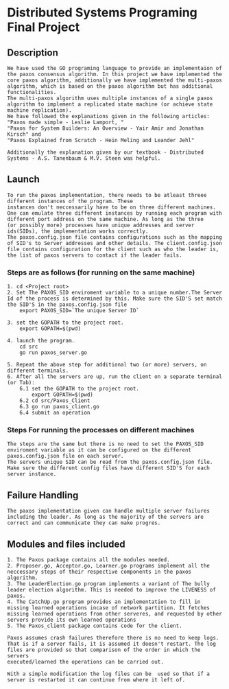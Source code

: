 # Distributed Systems Programing Final Project  

## Description

    We have used the GO programing language to provide an implementaion of the paxos consensus algorithm. In this project we have implemented the core paxos algorithm, additionally we have implemented the multi-paxos algorithm, which is based on the paxos algorithm but has additional functionalities.
    The multi-paxos algorithm uses multiple instances of a single paxos algorithm to implement a replicated state machine (or achieve state machine replication).
    We have followed the explanations given in the following articles:
    "Paxos made simple - Leslie Lamport, "
    "Paxos for System Builders: An Overview - Yair Amir and Jonathan Kirsch" and
    "Paxos Explained from Scratch - Hein Meling and Leander Jehl"

    Additionally the explanation given by our textbook - Distributed Systems - A.S. Tanenbaum & M.V. Steen was helpful.

## Launch

    To run the paxos implementation, there needs to be atleast threee different instances of the program. These 
    instances don't neccessarily have to be on three different machines. One can emulate three different instances by running each program with different port address on the same machine. As long as the three
    (or possibly more) processes have unique addresses and server ids(SIDs), the implementation works correctly.
    The paxos.config.json file contains configurations such as the mapping of SID's to Server addresses and other details. The client.config.json file contains configuration for the client such as who the leader is,
    the list of paxos servers to contact if the leader fails.

### Steps are as follows (for running on the same machine)

    1. cd <Project root>
    2. Set The PAXOS_SID enviroment variable to a unique number.The Server Id of the process is determined by this. Make sure the SID'S set match the SID'S in the paxos.config.json file
        export PAXOS_SID=`The unique Server ID`

    3. set the GOPATH to the project root.
        export GOPATH=$(pwd)

    4. launch the program.
        cd src
        go run paxos_server.go

    5. Repeat the above step for additional two (or more) servers, on different terminals.
    6. After all the servers are up, run the client on a separate terminal (or Tab):
        6.1 set the GOPATH to the project root.
            export GOPATH=$(pwd)
        6.2 cd src/Paxos_Client
        6.3 go run paxos_client.go
        6.4 submit an operation

### Steps For running the processes on different machines

    The steps are the same but there is no need to set the PAXOS_SID
    enviroment variable as it can be configured on the different paxos.config.json file on each server.
    The servers unique SID can be read from the paxos.config.json file. Make sure the different config files have different SID'S for each server instance.

## Failure Handling

    The paxos implementation given can handle multiple server failures including the leader. As long as the majority of the servers are correct and can communicate they can make progres.

## Modules and files included

    1. The Paxos package contains all the modules needed.
    2. Proposer.go, Acceptor.go, Learner.go programs implement all the neccessary steps of their respective components in the paxos algorithm.
    3. The LeaderElection.go program implements a variant of The bully leader election algorithm. This is needed to improve the LIVENESS of paxos.
    4. The CatchUp.go program provides an implementation to fill in missing learned operations incase of network partition. It fetches missing learned operations from other serveres, and requested by other servers provide its own learned operations
    5. The Paxos_client package contains code for the client.

    Paxos assumes crash failures therefore there is no need to keep logs. That is if a server fails, it is assumed it doesn't restart. The log files are provided so that comparison of the order in which the servers
    executed/learned the operations can be carried out.

    With a simple modification the log files can be  used so that if a server is restarted it can continue from where it left of.